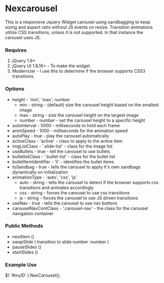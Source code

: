 # Nexcarousel

This is a responsive Jquery Widget carousel using sandbagging to keep sizing and aspect ratio without JS events on resize. Transition animations utilize CSS transitions, unless it is not supported. In that instance the carousel uses JS.

### Requires
1. jQuery 1.9+
2. jQuery UI 1.8.16+ - To make the widget
3. Modernizer - I use this to determine if the browser supports CSS3 transitions.

### Options
* height - 'min', 'max', number
	* min - string - (default) size the carousel height based on the smallest image
	* max - string - size the carousel height on the largest image
	* number - number - set the carousel height to a specific height
* autoInterval - 5000 - milliseconds to hold each frame
* animSpeed - 1000 - milliseconds for the animation speed
* autoPlay - true - play the carousel automatically
* activeClass - 'active' - class to apply to the active item
* imgListClass - '.slide-list' - class for the image list
* useBullets - true - tell the carousel to use bullets
* bulletlistClass - '.bullet-list' - class for the bullet list
* bulletItemIdentifier - 'li' - identifies the bullet items
* toSandbag - true - tells the carousel to apply it's own sandbags dynamically on initialization
* animationType - 'auto', 'css', 'js'
	* auto - string - tells the carousel to detect if the browser supports css transitions and animates accordingly
	* css - string - forces the carousel to use css transitions
	* js - string - forces the carousel to use JS driven transitions
* useNav - true - tells the carousel to use nav buttons
* carouselNavContClass - '.carousel-nav' - the class for the carousel navigation container

### Public Methods
* nextItem ()
* swapSlide ( transition to slide number :number )
* pauseSlides ()
* startSlides ()

### Example Use
$( '#myID' ).NexCarousel();